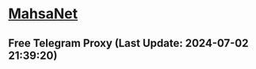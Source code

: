 
# [MahsaNet](https://t.me/mahsa_net)
## Free Telegram Proxy (Last Update: 2024-07-02 21:39:20)

    